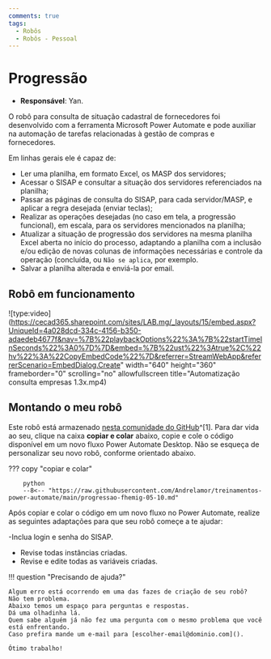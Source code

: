 ```yaml
---
comments: true
tags:
  - Robôs
  - Robôs - Pessoal
---
```


# Progressão

- **Responsável**: Yan.

O robô para consulta de situação cadastral de fornecedores foi desenvolvido com a ferramenta Microsoft Power Automate e pode auxiliar na automação de tarefas relacionadas à gestão de compras e fornecedores.

Em linhas gerais ele é capaz de:

- Ler uma planilha, em formato Excel, os MASP dos servidores;
- Acessar o SISAP e consultar a situação dos servidores referenciados na planilha;
- Passar as páginas de consulta do SISAP, para cada servidor/MASP, e aplicar a regra desejada (enviar teclas);
- Realizar as operações desejadas (no caso em tela, a progressão funcional), em escala, para os servidores mencionados na planilha; 
- Atualizar a situação de progressão dos servidores na mesma planilha Excel aberta no início do processo, adaptando a planilha com a inclusão e/ou edição de novas colunas de informações necessárias e controle da operação (concluída, ou `Não se aplica`, por exemplo.
- Salvar a planilha alterada e enviá-la por email.


## Robô em funcionamento

![type:video](https://cecad365.sharepoint.com/sites/LAB.mg/_layouts/15/embed.aspx?UniqueId=4a028dcd-334c-4156-b350-adaedeb4677f&nav=%7B%22playbackOptions%22%3A%7B%22startTimeInSeconds%22%3A0%7D%7D&embed=%7B%22ust%22%3Atrue%2C%22hv%22%3A%22CopyEmbedCode%22%7D&referrer=StreamWebApp&referrerScenario=EmbedDialog.Create" width="640" height="360" frameborder="0" scrolling="no" allowfullscreen title="Automatização consulta empresas 1.3x.mp4)

## Montando o meu robô

Este robô está armazenado [nesta comunidade do GitHub](https://github.com/Andrelamor/treinamentos-power-automate/blob/main/progressao-fhemig-05-10.md)^[1]. Para dar vida ao seu, clique na caixa **copiar e colar** abaixo, copie e cole o código disponível em um novo fluxo Power Automate Desktop.
Não se esqueça de personalizar seu novo robô, conforme orientado abaixo.

??? copy "copiar e colar"

        python
        --8<-- "https://raw.githubusercontent.com/Andrelamor/treinamentos-power-automate/main/progressao-fhemig-05-10.md"

Após copiar e colar o código em um novo fluxo no Power Automate, realize as seguintes adaptações para que seu robô começe a te ajudar:

  -Inclua login e senha do SISAP.
  - Revise todas instâncias criadas.
  - Revise e edite todas as variáveis criadas.

!!! question "Precisando de ajuda?"

    Algum erro está ocorrendo em uma das fazes de criação de seu robô?
    Não tem problema.
    Abaixo temos um espaço para perguntas e respostas.
    Dá uma olhadinha lá.
    Quem sabe alguém já não fez uma pergunta com o mesmo problema que você está enfrentando.
    Caso prefira mande um e-mail para [escolher-email@dominio.com]().

    Ótimo trabalho!
